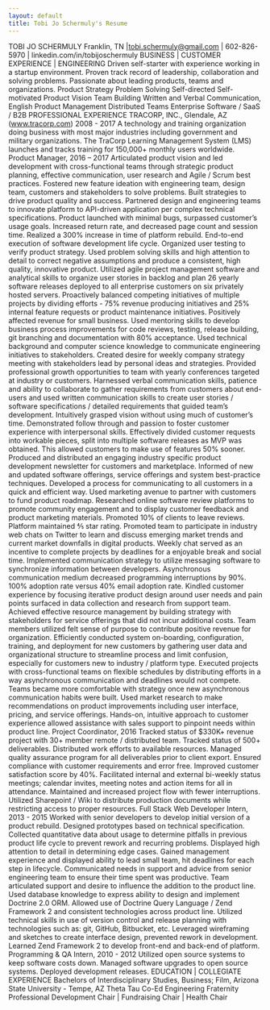 ```yaml
---
layout: default
title: Tobi Jo Schermuly's Resume
---
```

TOBI JO SCHERMULY
Franklin, TN |tobi.schermuly@gmail.com | 602-826-5970 | linkedin.com/in/tobijoschermuly
BUSINESS | CUSTOMER EXPERIENCE | ENGINEERING
Driven self-starter with experience working in a startup environment. Proven track record of leadership, collaboration and solving problems. Passionate about leading products, teams and organizations.
Product Strategy
Problem Solving
Self-directed
Self-motivated
Product Vision
Team Building
Written and Verbal Communication, English
Product Management
Distributed Teams
Enterprise Software / SaaS / B2B
PROFESSIONAL EXPERIENCE
TRACORP, INC., Glendale, AZ (www.tracorp.com)	2008 - 2017
A technology and training organization doing business with most major industries including government and military organizations. The TraCorp Learning Management System (LMS) launches and tracks training for 150,000+ monthly users worldwide.
Product Manager, 2016 – 2017
Articulated product vision and led development with cross-functional teams through strategic product planning, effective communication, user research and Agile / Scrum best practices. Fostered new feature ideation with engineering team, design team, customers and stakeholders to solve problems. Built strategies to drive product quality and success.
Partnered design and engineering teams to innovate platform to API-driven application per complex technical specifications. Product launched with minimal bugs, surpassed customer’s usage goals. Increased return rate, and decreased page count and session time. Realized a 300% increase in time of platform rebuild. End-to-end execution of software development life cycle.
Organized user testing to verify product strategy. Used problem solving skills and high attention to detail to correct negative assumptions and produce a consistent, high quality, innovative product.
Utilized agile project management software and analytical skills to organize user stories in backlog and plan 26 yearly software releases deployed to all enterprise customers on six privately hosted servers.
Proactively balanced competing initiatives of multiple projects by dividing efforts - 75% revenue producing initiatives and 25% internal feature requests or product maintenance initiatives. Positively affected revenue for small business.
Used mentoring skills to develop business process improvements for code reviews, testing, release building, git branching and documentation with 80% acceptance.
Used technical background and computer science knowledge to communicate engineering initiatives to stakeholders. Created desire for weekly company strategy meeting with stakeholders lead by personal ideas and strategies.
Provided professional growth opportunities to team with yearly conferences targeted at industry or customers.
Harnessed verbal communication skills, patience and ability to collaborate to gather requirements from customers about end-users and used written communication skills to create user stories / software specifications / detailed requirements that guided team’s development. Intuitively grasped vision without using much of customer’s time.
Demonstrated follow through and passion to foster customer experience with interpersonal skills.
Effectively divided customer requests into workable pieces, split into multiple software releases as MVP was obtained. This allowed customers to make use of features 50% sooner.
Produced and distributed an engaging industry specific product development newsletter for customers and marketplace. Informed of new and updated software offerings, service offerings and system best-practice techniques. Developed a process for communicating to all customers in a quick and efficient way. Used marketing avenue to partner with customers to fund product roadmap.
Researched online software review platforms to promote community engagement and to display customer feedback and product marketing materials. Promoted 10% of clients to leave reviews. Platform maintained ⅘ star rating.
Promoted team to participate in industry web chats on Twitter to learn and discuss emerging market trends and current market downfalls in digital products. Weekly chat served as an incentive to complete projects by deadlines for a enjoyable break and social time.
Implemented communication strategy to utilize messaging software to synchronize information between developers. Asynchronous communication medium decreased programming interruptions by 90%. 100% adoption rate versus 40% email adoption rate.
Kindled customer experience by focusing iterative product design around user needs and pain points surfaced in data collection and research from support team.
Achieved effective resource management by building strategy with stakeholders for service offerings that did not incur additional costs. Team members utilized felt sense of purpose to contribute positive revenue for organization.
Efficiently conducted system on-boarding, configuration, training, and deployment for new customers by gathering user data and organizational structure to streamline process and limit confusion, especially for customers new to industry / platform type.
Executed projects with cross-functional teams on flexible schedules by distributing efforts in a way asynchronous communication and deadlines would not compete. Teams became more comfortable with strategy once new asynchronous communication habits were built.
Used market research to make recommendations on product improvements including user interface, pricing, and service offerings.
Hands-on, intuitive approach to customer experience allowed assistance with sales support to pinpoint needs within product line.
Project Coordinator, 2016
Tracked status of $330K+ revenue project with 30+ member remote / distributed team. Tracked status of 500+ deliverables. Distributed work efforts to available resources.
Managed quality assurance program for all deliverables prior to client export. Ensured compliance with customer requirements and error free. Improved customer satisfaction score by 40%.
Facilitated internal and external bi-weekly status meetings; calendar invites, meeting notes and action items for all in attendance. Maintained and increased project flow with fewer interruptions.
Utilized Sharepoint / Wiki to distribute production documents while restricting access to proper resources.
Full Stack Web Developer Intern, 2013 - 2015
Worked with senior developers to develop initial version of a product rebuild. Designed prototypes based on technical specification.
Collected quantitative data about usage to determine pitfalls in previous product life cycle to prevent rework and recurring problems. Displayed high attention to detail in determining edge cases.
Gained management experience and displayed ability to lead small team, hit deadlines for each step in lifecycle.
Communicated needs in support and advice from senior engineering team to ensure their time spent was productive. Team articulated support and desire to influence the addition to the product line.
Used database knowledge to express ability to design and implement Doctrine 2.0 ORM. Allowed use of Doctrine Query Language / Zend Framework 2 and consistent technologies across product line.
Utilized technical skills in use of version control and release planning with technologies such as: git, GitHub, Bitbucket, etc.
Leveraged wireframing and sketches to create interface design, prevented rework in development.
Learned Zend Framework 2 to develop front-end and back-end of platform.
Programming & QA Intern, 2010 - 2012
Utilized open source systems to keep software costs down. Managed software upgrades to open source systems. Deployed development releases.
EDUCATION | COLLEGIATE EXPERIENCE
Bachelors of Interdisciplinary Studies, Business; Film, Arizona State University - Tempe, AZ
Theta Tau Co-Ed Engineering Fraternity
Professional Development Chair | Fundraising Chair | Health Chair
